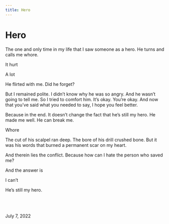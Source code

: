 ```yaml
---
title: Hero
---
```

# Hero


The one and only time in my life that I saw someone as a hero. He turns and calls me whore. 

It hurt

A lot

He flirted with me. Did he forget?

But I remained polite. I didn’t know why he was so angry. And he wasn’t going to tell me. So I tried to comfort him. It’s okay. You’re okay. And now that you’ve said what you needed to say, I hope you feel better. 

Because in the end. It doesn’t change the fact that he’s still my hero. He made me well. He can break me.

Whore

The cut of his scalpel ran deep. The bore of his drill crushed bone. But it was his words that burned a permanent scar on my heart. 

And therein lies the conflict. Because how can I hate the person who saved me?

And the answer is

I can’t

He’s still my hero. 

</br>
</br>
</br>
July 7, 2022
